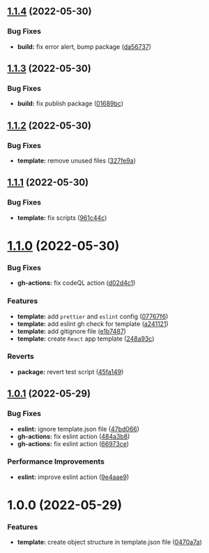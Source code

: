## [1.1.4](https://github.com/JanSzewczyk/cra-template-szum-tech-typescript/compare/v1.1.3...v1.1.4) (2022-05-30)


### Bug Fixes

* **build:** fix error alert, bump package ([da56737](https://github.com/JanSzewczyk/cra-template-szum-tech-typescript/commit/da5673748492073fe4279c9e810752b00893d1e3))

## [1.1.3](https://github.com/JanSzewczyk/cra-template-szum-tech-typescript/compare/v1.1.2...v1.1.3) (2022-05-30)


### Bug Fixes

* **build:** fix publish package ([01689bc](https://github.com/JanSzewczyk/cra-template-szum-tech-typescript/commit/01689bc8190728174db16941df004a61fcaf6fb3))

## [1.1.2](https://github.com/JanSzewczyk/cra-template-szum-tech-typescript/compare/v1.1.1...v1.1.2) (2022-05-30)


### Bug Fixes

* **template:** remove unused files ([327fe9a](https://github.com/JanSzewczyk/cra-template-szum-tech-typescript/commit/327fe9a2471b14015f241cfa05cbf6a2bffea95c))

## [1.1.1](https://github.com/JanSzewczyk/cra-template-szum-tech-typescript/compare/v1.1.0...v1.1.1) (2022-05-30)


### Bug Fixes

* **template:** fix scripts ([961c44c](https://github.com/JanSzewczyk/cra-template-szum-tech-typescript/commit/961c44c111eeb15a5008ada2fee2cfdeb2cf33af))

# [1.1.0](https://github.com/JanSzewczyk/cra-template-szum-tech-typescript/compare/v1.0.1...v1.1.0) (2022-05-30)


### Bug Fixes

* **gh-actions:** fix codeQL action ([d02d4c1](https://github.com/JanSzewczyk/cra-template-szum-tech-typescript/commit/d02d4c13ba5dafb68f0c41fbbc28111878ef243b))


### Features

* **template:** add `prettier` and `eslint` config ([07767f6](https://github.com/JanSzewczyk/cra-template-szum-tech-typescript/commit/07767f653b7ee831f3156281ffc6aee9f1af984e))
* **template:** add eslint gh check for template ([a241121](https://github.com/JanSzewczyk/cra-template-szum-tech-typescript/commit/a241121586c4ea3b3eeb745a218f9c4f58948d06))
* **template:** add gitignore file ([e1b7487](https://github.com/JanSzewczyk/cra-template-szum-tech-typescript/commit/e1b748752e0aed8480361f38db932c1589f6065a))
* **template:** create `React` app template ([248a93c](https://github.com/JanSzewczyk/cra-template-szum-tech-typescript/commit/248a93cc65354d7cca61c1014f82c1957d561671))


### Reverts

* **package:** revert test script ([45fa149](https://github.com/JanSzewczyk/cra-template-szum-tech-typescript/commit/45fa149d71a89242c3fb25c7a8eecbdb70902943))

## [1.0.1](https://github.com/JanSzewczyk/cra-template-szum-tech-typescript/compare/v1.0.0...v1.0.1) (2022-05-29)


### Bug Fixes

* **eslint:** ignore template.json file ([47bd066](https://github.com/JanSzewczyk/cra-template-szum-tech-typescript/commit/47bd066a2c786ce9c2793f4ad23ec81317ef5cb6))
* **gh-actions:** fix eslint action ([484a3b8](https://github.com/JanSzewczyk/cra-template-szum-tech-typescript/commit/484a3b80b2613ca5d2769f303b152f7fc9c3367c))
* **gh-actions:** fix eslint action ([66973ce](https://github.com/JanSzewczyk/cra-template-szum-tech-typescript/commit/66973cea00a566f297c87a84897fb203f2d28a51))


### Performance Improvements

* **eslint:** improve eslint action ([9e4aae9](https://github.com/JanSzewczyk/cra-template-szum-tech-typescript/commit/9e4aae99c59867d5e1849f4185cad26ecad3f082))

# 1.0.0 (2022-05-29)


### Features

* **template:** create object structure in template.json file ([0470a7a](https://github.com/JanSzewczyk/cra-template-szum-tech-typescript/commit/0470a7a9b989f0422e311150dea50180ddc6ac3c))
